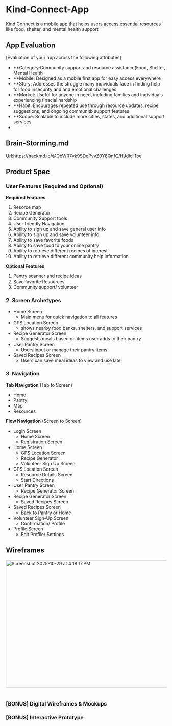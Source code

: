 # Kind-Connect-App
Kind Connect is a mobile app that helps users access essential resources like food, shelter, and mental health support

## App Evaluation

[Evaluation of your app across the following attributes]
- **Category:Community support and resource assistance(Food, Shelter, Mental Health 
- **Mobile: Designed as a mobile first app for easy access everywhere 
- **Story: Addresses the struggle many individuals face in finding help for food insecurity and and emotional challenges 
- **Market: Useful for anyone in need, including families and individuals experiencing finacial hardship
- **Habit: Encourages repeated use through resource updates, recipe suggestions, and ongoing communitb support features 
- **Scope: Scalable to include more cities, states, and additional support services
- 
## Brain-Storming.md
Url:https://hackmd.io/@QbWR7vk9SDePvvZ0Y8QnfQ/HJdicll1be

## Product Spec

###  User Features (Required and Optional)

**Required Features**

1. Resorce map
2. Recipe Generator
3. Community Support tools
4. User friendly Navigation
5. Ability to sign up and save general user info
6. Ability to sign up and save volunteer info
7. Ability to save favorite foods
8. Ability to save food to your online pantry
9. Ability to retrieve different recipes of interest
10. Ability to retrieve different community help information


**Optional Features**

1. Pantry scanner and recipe ideas 
2. Save favorite Resources 
3. Community support/ volunteer 

### 2. Screen Archetypes

- Home Screen 
  - Main menu for quick navigation to all features 
- GPS Location Screen
  - shows nearby food banks, shelters, and support services 
- Recipe Generator Screen
  - Suggests meals based on items user adds to their pantry
- User Pantry Screen
  - Users input or manage their pantry items
- Saved Recipes Screen
  - Users can save meal ideas to view and use later 
    

### 3. Navigation
**Tab Navigation** (Tab to Screen)

* Home
* Pantry
* Map
* Resources 

**Flow Navigation** (Screen to Screen)

- Login Screen
  - Home Screen 
  - Registration Screen 
- Home Screen 
  - GPS Location Screen 
  - Recipe Generator
  - Volunteer Sign Up Screen
- GPS Location Screen
  - Resource Details Screen
  - Start Directions
- User Pantry Screen
  - Recipe Generator Screen
- Recipe Generator Screen
  - Saved Recipes Screen
- Saved Recipes Screen
   - Back to Pantry or Home
- Volunteer Sign-Up Screen
   - Confirmation/ Profile
- Profile Screen
  - Edit Profile/ Settings 

## Wireframes


<img width="889" height="399" alt="Screenshot 2025-10-29 at 4 18 17 PM" src="https://github.com/user-attachments/assets/47e7097e-008d-4553-8f8c-b75d14aa8143" />


<br>

<br>

### [BONUS] Digital Wireframes & Mockups

### [BONUS] Interactive Prototype

<br>

